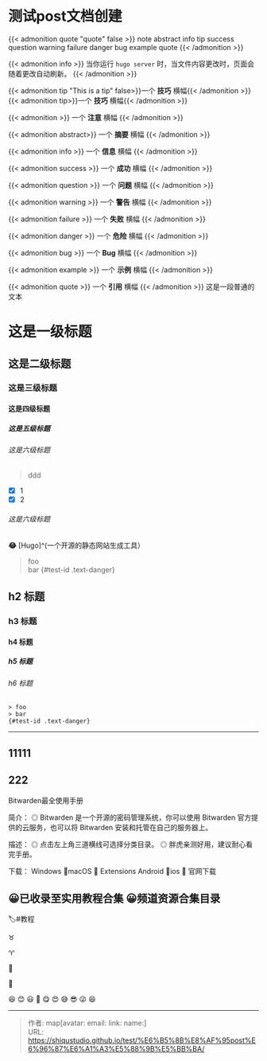 # 测试post文档创建


{{< admonition quote "quote" false >}}
note abstract info tip success question warning failure danger bug example quote
{{< /admonition >}}

<!--more-->
{{< admonition info >}} 当你运行 `hugo server` 时，当文件内容更改时，页面会随着更改自动刷新。 {{< /admonition >}}

{{< admonition tip "This is a tip" false>}}一个 **技巧** 横幅{{< /admonition >}}
{{< admonition tip>}}一个 **技巧** 横幅{{< /admonition >}}

{{< admonition >}} 一个 **注意** 横幅 {{< /admonition >}}

{{< admonition abstract>}} 一个 **摘要** 横幅 {{< /admonition >}}

{{< admonition info >}} 一个 **信息** 横幅 {{< /admonition >}}

{{< admonition success >}} 一个 **成功** 横幅 {{< /admonition >}}

{{< admonition question >}} 一个 **问题** 横幅 {{< /admonition >}}

{{< admonition warning >}} 一个 **警告** 横幅 {{< /admonition >}}

{{< admonition failure >}} 一个 **失败** 横幅 {{< /admonition >}}

{{< admonition danger >}} 一个 **危险** 横幅 {{< /admonition >}}

{{< admonition bug >}} 一个 **Bug** 横幅 {{< /admonition >}}

{{< admonition example >}} 一个 **示例** 横幅 {{< /admonition >}}

{{< admonition quote >}} 一个 **引用** 横幅 {{< /admonition >}}
这是一段普通的文本

# 这是一级标题
## 这是二级标题
### 这是三级标题
#### 这是四级标题
##### 这是五级标题
###### 这是六级标题 
>ddd
- [x] 1
- [x] 2
###### 这是六级标题 
**:joy:**
[Hugo]^(一个开源的静态网站生成工具）
> foo  
> bar
{#test-id .text-danger}
## h2 标题
### h3 标题
#### h4 标题
##### h5 标题
###### h6 标题
```
> foo  
> bar
{#test-id .text-danger}
```

---
## 11111
## 222

 Bitwarden最全使用手册

简介：
◎ Bitwarden 是一个开源的密码管理系统，你可以使用 Bitwarden 官方提供的云服务，也可以将 Bitwarden 安装和托管在自己的服务器上。

描述：
◎ 点击左上角三道横线可选择分类目录。
◎ 胖虎亲测好用，建议耐心看完手册。

下载：
Windows    🍏macOS    🔄 Extensions
Android      🍏ios            🧭 官网下载

😀已收录至实用教程合集
😀频道资源合集目录
-------------------------------------------
🏷#教程

:taurus:

:aries:

:vibration_mode:

:crab:

 😆 😊 😃 🤣 😋 😍 😅 😎 😜 😆


---

> 作者: map[avatar:<nil> email:<nil> link:<nil> name:<nil>]  
> URL: https://shiqustudio.github.io/test/%E6%B5%8B%E8%AF%95post%E6%96%87%E6%A1%A3%E5%88%9B%E5%BB%BA/  

